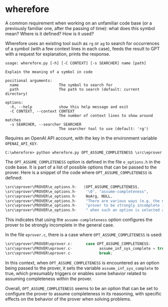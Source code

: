 # wherefore

A common requirement when working on an unfamiliar code base (or a previously familiar one, after the passing of time): what does this symbol mean? Where is it defined? How is it used?

Wherefore uses an existing tool such as `rg` or `ag` to search for occurrences of a symbol (with a few context lines in each case), feeds the result to GPT with a request for explanation, prints the response.

```
usage: wherefore.py [-h] [-C CONTEXT] [-s SEARCHER] name [path]

Explain the meaning of a symbol in code

positional arguments:
  name                  The symbol to search for
  path                  The path to search (default: current directory)

options:
  -h, --help            show this help message and exit
  -C CONTEXT, --context CONTEXT
                        The number of context lines to show around matches
  -s SEARCHER, --searcher SEARCHER
                        The searcher tool to use (default: 'rg')
```

Requires an OpenAI API account, with the key in the environment variable `OPENAI_API_KEY`.

```
C:\wherefore> python wherefore.py OPT_ASSUME_COMPLETENESS \src\eprover
```

The `OPT_ASSUME_COMPLETENESS` option is defined in the file `e_options.h` in the code base. It is part of a list of possible options that can be passed to the prover. Here is a snippet of the code where `OPT_ASSUME_COMPLETENESS` is defined:

```c
\src\eprover\PROVER\e_options.h:   {OPT_ASSUME_COMPLETENESS,
\src\eprover\PROVER\e_options.h-    '\0', "assume-completeness",
\src\eprover\PROVER\e_options.h-    NoArg, NULL,
\src\eprover\PROVER\e_options.h-    "There are various ways (e.g. the next few options) to configure the "
\src\eprover\PROVER\e_options.h-    "prover to be strongly incomplete in the general case. E will detect"
\src\eprover\PROVER\e_options.h-    " when such an option is selected and return corresponding exit "
```

This indicates that using the `assume-completeness` option configures the prover to be strongly incomplete in the general case.

In the file `eprover.c`, there is a case where `OPT_ASSUME_COMPLETENESS` is used:

```c
\src\eprover\PROVER\eprover.c:      case OPT_ASSUME_COMPLETENESS:
\src\eprover\PROVER\eprover.c-            assume_inf_sys_complete = true;
\src\eprover\PROVER\eprover.c-            break;
```

In this context, when `OPT_ASSUME_COMPLETENESS` is encountered as an option being passed to the prover, it sets the variable `assume_inf_sys_complete` to true, which presumably triggers or enables some behavior related to assuming completeness within the prover.

Overall, `OPT_ASSUME_COMPLETENESS` seems to be an option that can be set to configure the prover to assume completeness in its reasoning, with specific effects on the behavior of the prover when solving problems.

